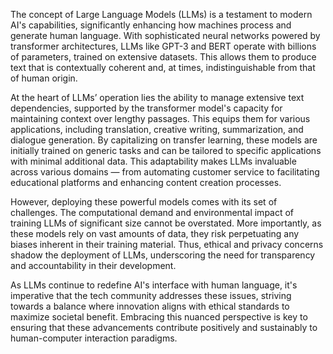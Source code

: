 The concept of Large Language Models (LLMs) is a testament to modern AI's capabilities, significantly enhancing how machines process and generate human language. With sophisticated neural networks powered by transformer architectures, LLMs like GPT-3 and BERT operate with billions of parameters, trained on extensive datasets. This allows them to produce text that is contextually coherent and, at times, indistinguishable from that of human origin.

At the heart of LLMs’ operation lies the ability to manage extensive text dependencies, supported by the transformer model's capacity for maintaining context over lengthy passages. This equips them for various applications, including translation, creative writing, summarization, and dialogue generation. By capitalizing on transfer learning, these models are initially trained on generic tasks and can be tailored to specific applications with minimal additional data. This adaptability makes LLMs invaluable across various domains — from automating customer service to facilitating educational platforms and enhancing content creation processes.

However, deploying these powerful models comes with its set of challenges. The computational demand and environmental impact of training LLMs of significant size cannot be overstated. More importantly, as these models rely on vast amounts of data, they risk perpetuating any biases inherent in their training material. Thus, ethical and privacy concerns shadow the deployment of LLMs, underscoring the need for transparency and accountability in their development.

As LLMs continue to redefine AI's interface with human language, it's imperative that the tech community addresses these issues, striving towards a balance where innovation aligns with ethical standards to maximize societal benefit. Embracing this nuanced perspective is key to ensuring that these advancements contribute positively and sustainably to human-computer interaction paradigms.